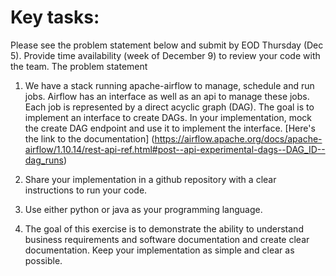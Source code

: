 
# Key tasks:
Please see the problem statement below and submit by EOD Thursday (Dec 5). 
Provide time availability (week of December 9) to review your code with the team.
The problem statement
1. We have a stack running apache-airflow to manage, schedule and run jobs. Airflow has an interface as well as an api to manage these jobs. Each job is represented by a direct acyclic graph (DAG). The goal is to implement an interface to create DAGs. In your implementation, mock the create DAG endpoint and use it to implement the interface. [Here's the link to the documentation] (https://airflow.apache.org/docs/apache-airflow/1.10.14/rest-api-ref.html#post--api-experimental-dags--DAG_ID--dag_runs)

2. Share your implementation in a github repository with a clear instructions to run your code.

3. Use either python or java as your programming language.

4. The goal of this exercise is to demonstrate the ability to understand business requirements and software documentation and create clear documentation. Keep your implementation as simple and clear as possible.


